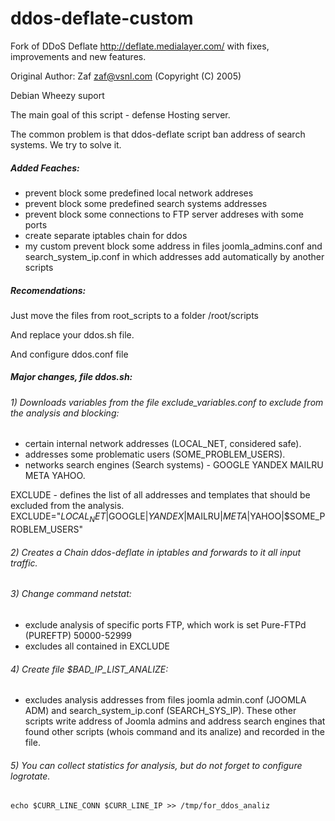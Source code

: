 # ddos-deflate-custom

Fork of DDoS Deflate http://deflate.medialayer.com/ with fixes, improvements and new features.

Original Author: Zaf zaf@vsnl.com (Copyright (C) 2005)

Debian Wheezy suport

The main goal of this script - defense Hosting server.

The common problem is that ddos-deflate script ban address of search systems. We try to solve it.

##### Added Feaches:
- prevent block some predefined local network addreses
- prevent block some predefined search systems addresses
- prevent block some connections to FTP server addreses with some ports
- create separate iptables chain for ddos
- my custom prevent block some address in files joomla_admins.conf and search_system_ip.conf in which addresses add automatically by another scripts

##### Recomendations:

Just move the files from root_scripts to a folder /root/scripts

And replace your ddos.sh file.

And configure ddos.conf file

##### Major changes, file ddos.sh:

###### 1) Downloads variables from the file exclude_variables.conf to exclude from the analysis and blocking:
- certain internal network addresses (LOCAL_NET, considered safe).
- addresses some problematic users (SOME_PROBLEM_USERS).
- networks search engines (Search systems) - GOOGLE YANDEX MAILRU META YAHOO.

EXCLUDE - defines the list of all addresses and templates that should be excluded from the analysis.
EXCLUDE="$LOCAL_NET|$GOOGLE|$YANDEX|$MAILRU|$META|$YAHOO|$SOME_PROBLEM_USERS"

###### 2) Creates a Chain ddos-deflate in iptables and forwards to it all input traffic.

###### 3) Change command netstat:
- exclude analysis of specific ports FTP, which work is set Pure-FTPd (PUREFTP) 50000-52999
- excludes all contained in EXCLUDE

###### 4) Create file $BAD_IP_LIST_ANALIZE:
- excludes analysis addresses from files joomla admin.conf (JOOMLA ADM) and search_system_ip.conf (SEARCH_SYS_IP). These other scripts write address of Joomla admins and address search engines that found other scripts (whois command and its analize) and recorded in the file.
 
###### 5) You can collect statistics for analysis, but do not forget to configure logrotate.
```
echo $CURR_LINE_CONN $CURR_LINE_IP >> /tmp/for_ddos_analiz
```
